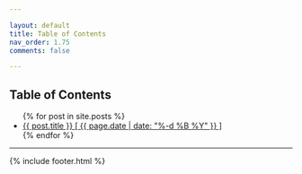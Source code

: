 ```yaml
---

layout: default
title: Table of Contents
nav_order: 1.75
comments: false

---
```


## Table of Contents

<ul>
  {% for post in site.posts %}
    <li>
      <a href="{{ post.url }}">{{ post.title }} [ {{ page.date | date: "%-d %B %Y" }} ]</a>
    </li>
  {% endfor %}
</ul>

---

{% include footer.html %}
